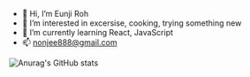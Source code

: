 - 👋 Hi, I’m Eunji Roh
- 👀 I’m interested in excersise, cooking, trying something new
- 🌱 I’m currently learning React, JavaScript
- 📫 nonjee888@gmail.com



<!---
nonjee888/nonjee888 is a ✨ special ✨ repository because its `README.md` (this file) appears on your GitHub profile.
You can click the Preview link to take a look at your changes.
--->
![Anurag's GitHub stats](https://github-readme-stats.vercel.app/api?username=nonjee888&show_icons=true&theme=tokyonight)
